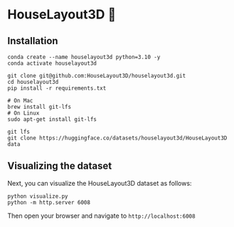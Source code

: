 # HouseLayout3D 🏡


## Installation

```
conda create --name houselayout3d python=3.10 -y
conda activate houselayout3d

git clone git@github.com:HouseLayout3D/houselayout3d.git
cd houselayout3d
pip install -r requirements.txt

# On Mac
brew install git-lfs
# On Linux
sudo apt-get install git-lfs

git lfs
git clone https://huggingface.co/datasets/houselayout3d/HouseLayout3D data
```

## Visualizing the dataset

Next, you can visualize the HouseLayout3D dataset as follows:

```
python visualize.py
python -m http.server 6008
```

Then open your browser and navigate to `http://localhost:6008`
